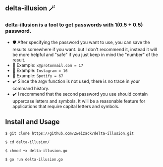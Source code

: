 ## delta-illusion :magic_wand:

### delta-illusion is a tool to get passwords with 1(0.5 + 0.5) password.

- :shield: After specifying the password you want to use, you can save the results somewhere if you want. but I don't recommend it, instead it will be more helpful and "safe" if you just keep in mind the "number" of the result.
- :pill: Example: `x@protonmail.com = 17`
- :pill: Example: `Instagram = 16`
- :pill: Example: `Spotify = 67`
- :heavy_check_mark: Since the argv function is not used, there is no trace in your command history.
- :heavy_check_mark: I recommend that the second password you use should contain uppercase letters and symbols. It will be a reasonable feature for applications that require capital letters and symbols.

## Install and Usage

```
$ git clone https://github.com/Zweizack/delta-illusion.git
```

```
$ cd delta-illusion/
```

```
$ chmod +x delta-illusion.go
```

```
$ go run delta-illusion.go
```

